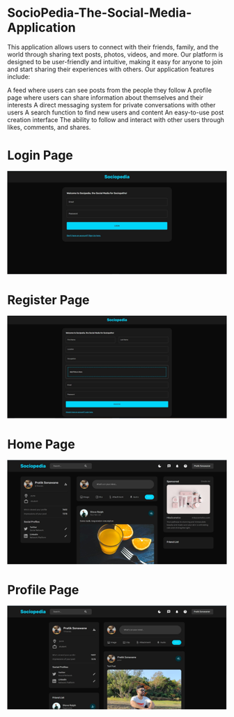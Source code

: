 # SocioPedia-The-Social-Media-Application
This application allows users to connect with their friends, family, and the world through sharing text posts, photos, videos, and more. Our platform is designed to be user-friendly and intuitive, making it easy for anyone to join and start sharing their experiences with others.
Our application features include:

  A feed where users can see posts from the people they follow
  A profile page where users can share information about themselves and their interests
  A direct messaging system for private conversations with other users
  A search function to find new users and content
  An easy-to-use post creation interface
  The ability to follow and interact with other users through likes, comments, and shares.
  
<h1>Login Page</h1>
<img src="server/public/assets/S1.jpg">

<h1>Register Page</h1>
<img src="server/public/assets/S4.JPG">

<h1>Home Page</h1>
<img src="server/public/assets/S2.jpg">

<h1>Profile Page</h1>
<img src="server/public/assets/S3.jpg">
